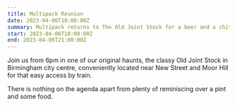 ```yaml
---
title: Multipack Reunion
date: 2023-04-06T18:00:00Z
summary: Multipack returns to The Old Joint Stock for a beer and a chit-chat.
start: 2023-04-06T18:00:00Z
end: 2023-04-06T21:00:00Z
---
```

Join us from 6pm in one of our original haunts, the classy Old Joint Stock in
Birmingham city centre, conveniently located near New Street and Moor Hill for
that easy access by train.

There is nothing on the agenda apart from plenty of reminiscing over a pint and
some food.
